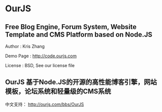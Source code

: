 OurJS
====

Free Blog Engine, Forum System, Website Template and CMS Platform based on Node.JS
----

Author    : Kris Zhang

Demo Page : http://code.ourjs.com

License   : BSD, See our license file







OurJS 基于Node.JS的开源的高性能博客引擎，网站模板，论坛系统和轻量级的CMS系统
----

中文支持： http://ourjs.com/bbs/OurJS